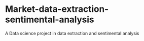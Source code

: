 # Market-data-extraction-sentimental-analysis
A Data science project in data extraction and  sentimental analysis
